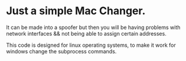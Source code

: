 # Just a simple Mac Changer.

It can be made into a spoofer but then you will be having problems with network interfaces && not being able to assign certain addresses.

This code is designed for linux operating systems, to make it work for windows change the subprocess commands. 
